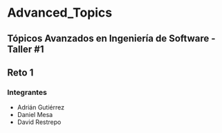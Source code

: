 # Advanced_Topics
## Tópicos Avanzados en Ingeniería de Software - Taller #1

## Reto 1

### Integrantes
- Adrián Gutiérrez
- Daniel Mesa
- David Restrepo

